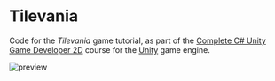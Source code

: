 # Tilevania
Code for the _Tilevania_ game tutorial, as part of the [Complete C# Unity Game Developer 2D](https://www.udemy.com/course/unitycourse/)
course for the [Unity](https://unity.com/) game engine.

![preview](./preview.gif)
